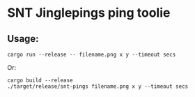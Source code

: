 # SNT Jinglepings ping toolie

## Usage:
```shell
cargo run --release -- filename.png x y --timeout secs
```
Or:
```shell
cargo build --release
./target/release/snt-pings filename.png x y --timeout secs
```